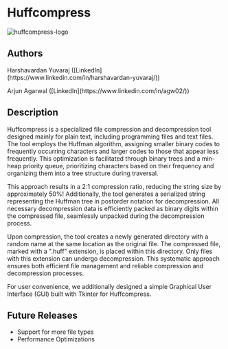 # Huffcompress

![huffcompress-logo](https://github.com/aagarwal32/Huffcompress/assets/152243328/4f7e0296-5e59-4f5c-8cb9-6f40884572d6)

## Authors 

<p>Harshavardan Yuvaraj ([LinkedIn](https://www.linkedin.com/in/harshavardan-yuvaraj/))</p>
<p>Arjun Agarwal ([LinkedIn](https://www.linkedin.com/in/agw02/))</p>


## Description

<p>
Huffcompress is a specialized file compression and decompression tool designed mainly for plain text, including programming files and text files. The tool employs the Huffman algorithm, assigning smaller binary codes to frequently occurring characters and larger codes to those that appear less frequently. This optimization is facilitated through binary trees and a min-heap priority queue, prioritizing characters based on their frequency and organizing them into a tree structure during traversal.

This approach results in a 2:1 compression ratio, reducing the string size by approximately 50%! Additionally, the tool generates a serialized string representing the Huffman tree in postorder notation for decompression. All necessary decompression data is efficiently packed as binary digits within the compressed file, seamlessly unpacked during the decompression process.

Upon compression, the tool creates a newly generated directory with a random name at the same location as the original file. The compressed file, marked with a ".huff" extension, is placed within this directory. Only files with this extension can undergo decompression. This systematic approach ensures both efficient file management and reliable compression and decompression processes.

For user convenience, we additionally designed a simple Graphical User Interface (GUI) built with Tkinter for Huffcompress.
</p>

## Future Releases

<ul>
  <li>Support for more file types</li>
  <li>Performance Optimizations</li>
</ul>
